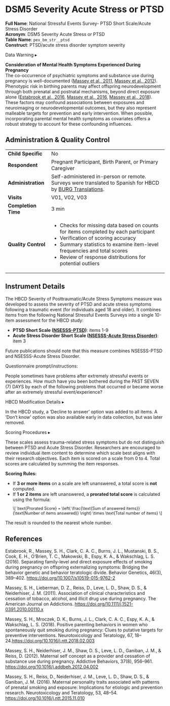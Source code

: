 # DSM5 Severity Acute Stress or PTSD

**Full Name**: National Stressful Events Survey- PTSD Short Scale/Acute Stress Disorder                
**Acronym**: DSM5 Severity Acute Stress or PTSD     
**Table Name**: `pex_bm_str__ptsd`       
**Construct**: PTSD/acute stress disorder symptom severity

<div id="warning" class="warning-banner" onclick="toggleCollapse(this)">
  <span class="emoji"><i class="fas fa-exclamation-triangle"></i></span>
  <span class="text-with-link">
  <span class="text">Data Warning</span>
  <a class="anchor-link" href="#warning" title="Copy link">
  <i class="fa-solid fa-link"></i>
  </a>
  </span>
  <span class="arrow">▸</span>
</div>
<div class="warning-collapsible-content">
<p><b>Consideration of Mental Health Symptoms Experienced During Pregnancy</b><br>
The co-occurrence of psychiatric symptoms and substance use during pregnancy is well-documented (<a href="https://doi.org/10.1111/j.1521-0391.2010.00110.x">Massey et al., 2011</a>, <a href="https://doi.org/10.1016/j.addbeh.2012.04.002">Massey et al., 2012</a>). Phenotypic risk in birthing parents may affect offspring neurodevelopment through both prenatal and postnatal mechanisms, beyond direct exposure alone (<a href="https://doi.org/10.1007/s10519-015-9762-2">Estabrook et al., 2016</a>, <a href="https://doi.org/10.1016/j.ntt.2015.11.010">Massey et al., 2016</a>, <a href="https://doi.org/10.1016/j.ntt.2018.02.003">Massey et al., 2018</a>). These factors may confound associations between exposures and neuroimaging or neurodevelopmental outcomes, but they also represent malleable targets for prevention and early intervention. When possible, incorporating parental mental health symptoms as covariates offers a robust strategy to account for these confounding influences.</p> 
</div>

## Administration & Quality Control

<table class="table-no-vertical-lines" style="width: 100%; border-collapse: collapse; table-layout: fixed;">
<tbody>
<tr><td><b>Child Specific</b></td>
<td>No</td></tr>
<tr><td><b>Respondent</b></td>
<td style="word-wrap: break-word; white-space: normal;">Pregnant Participant, Birth Parent, or Primary Caregiver</td></tr>
<tr><td><b>Administration</b></td>
<td style="word-wrap: break-word; white-space: normal;">Self-administered in-person or remote. Surveys were translated to Spanish for HBCD by <a href="https://burgtranslations.com/our-services/">BURG Translations</a>.</td></tr>
<tr><td><b>Visits</b></td>
<td>V01, V02, V03</td></tr>
<tr><td><b>Completion Time</b></td>
<td>3 min</td></tr>
<tr><td><b>Quality Control</b></td>
<td style="word-wrap: break-word; white-space: normal;">
<ul>
<li>Checks for missing data based on counts for items completed by each participant</li>
<li>Verification of scoring accuracy</li>
<li>Summary statistics to examine item-level frequencies and total scores</li>
<li>Review of response distributions for potential outliers</li>
</ul>        
</td></tr>
</tbody>
</table>

## Instrument Details
The HBCD Severity of Posttraumatic/Acute Stress Symptoms measure was developed to assess the severity of PTSD and acute stress symptoms following a traumatic event (for individuals aged 18 and older). It combines items from the following National Stressful Events Surveys into a single 10-item assessment for the HBCD study:

- **PTSD Short Scale ([NSESSS-PTSD](https://www.psychiatry.org/File%20Library/Psychiatrists/Practice/DSM/APA_DSM5_Severity-of-Posttraumatic-Stress-Symptoms-Adult.pdf))**: items 1-9
- **Acute Stress Disorder Short Scale ([NSESSS-Acute Stress Disorder](https://www.psychiatry.org/File%20Library/Psychiatrists/Practice/DSM/APA_DSM5_Severity-of-Acute-Stress-Symptoms-Adult.pdf))**: item 3 

Future publications should note that this measure combines NSESSS-PTSD and NSESSS-Acute Stress Disorder.

<div class="notification-banner static-banner">
  <span class="emoji"><i class="fa-regular fa-lightbulb"></i></span>
  <span class="text">
    Questionnaire prompt/instructions:
  </span>
</div>
<div class="notification-static-content">
<p>People sometimes have problems after extremely stressful events or experiences. How much have you been bothered during the PAST SEVEN (7) DAYS by each of the following problems that occurred or became worse after an extremely stressful event/experience?</p>
</div>

<p>
<div id="hbcd-mod" class="table-banner" onclick="toggleCollapse(this)">
    <span class="text-with-link">
    <span class="text">HBCD Modification Details</span>
    <a class="anchor-link" href="#hbcd-mod" title="Copy link">
    <i class="fa-solid fa-link"></i>
    </a>
    </span>
  <span class="arrow">▸</span>
</div>
<div class="collapsible-content">
<p>In the HBCD study, a ‘Decline to answer’ option was added to all items. A ‘Don’t know’ option was also available early in data collection, but was later removed.</p>
</div>

<div id="scoring" class="table-banner" onclick="toggleCollapse(this)">
    <span class="text-with-link">
    <span class="text">Scoring Procedures</span>
    <a class="anchor-link" href="#scoring" title="Copy link">
    <i class="fa-solid fa-link"></i>
    </a>
    </span>
  <span class="arrow">▸</span>
</div>
<div class="collapsible-content">
<p>These scales assess trauma-related stress symptoms but do not distinguish between PTSD and Acute Stress Disorder. Researchers are encouraged to review individual item content to determine which scale best aligns with their research objectives. Each item is scored on a scale from 0 to 4. Total scores are calculated by summing the item responses.</p>

<b>Scoring Rules:</b>
<ul>
<li>If <strong>3 or more items</strong> on a scale are left unanswered, a total score is <strong>not</strong> computed.</li>
<li>If <strong>1 or 2 items</strong> are left unanswered, a <strong>prorated total score</strong> is calculated using the formula:</li>
<p style="font-size: 0.9em;">
  \[
  \text{Prorated Score} = \left( \frac{\text{Sum of answered items}}{\text{Number of items answered}} \right) \times \text{Total number of items}
  \]
</p>
</ul>
<p>The result is rounded to the nearest whole number.</p>
</div>
</p>


## References
<div class="references">
<p>Estabrook, R., Massey, S. H., Clark, C. A. C., Burns, J. L., Mustanski, B. S., Cook, E. H., O’Brien, T. C., Makowski, B., Espy, K. A., & Wakschlag, L. S. (2016). Separating family-level and direct exposure effects of smoking during pregnancy on offspring externalizing symptoms: Bridging the behavior genetic and behavior teratologic divide. Behavior Genetics, 46(3), 389–402. <a href="https://doi.org/10.1007/s10519-015-9762-2">https://doi.org/10.1007/s10519-015-9762-2</a></p>
<p>Massey, S. H., Lieberman, D. Z., Reiss, D., Leve, L. D., Shaw, D. S., & Neiderhiser, J. M. (2011). Association of clinical characteristics and cessation of tobacco, alcohol, and illicit drug use during pregnancy. The American Journal on Addictions. <a href="https://doi.org/10.1111/j.1521-0391.2010.00110.x">https://doi.org/10.1111/j.1521-0391.2010.00110.x</a></p>
<p>Massey, S. H., Mroczek, D. K., Burns, J. L., Clark, C. A. C., Espy, K. A., & Wakschlag, L. S. (2018). Positive parenting behaviors in women who spontaneously quit smoking during pregnancy: Clues to putative targets for preventive interventions. Neurotoxicology and Teratology, 67, 18–24.<a href="https://doi.org/10.1016/j.ntt.2018.02.003">https://doi.org/10.1016/j.ntt.2018.02.003</a></p>
<p>Massey, S. H., Neiderhiser, J. M., Shaw, D. S., Leve, L. D., Ganiban, J. M., & Reiss, D. (2012). Maternal self concept as a provider and cessation of substance use during pregnancy. Addictive Behaviors, 37(8), 956–961. <a href="https://doi.org/10.1016/j.addbeh.2012.04.002">https://doi.org/10.1016/j.addbeh.2012.04.002</a></p>
<p>Massey, S. H., Reiss, D., Neiderhiser, J. M., Leve, L. D., Shaw, D. S., & Ganiban, J. M. (2016). Maternal personality traits associated with patterns of prenatal smoking and exposure: Implications for etiologic and prevention research. Neurotoxicology and Teratology, 53, 48–54. <a href="https://doi.org/10.1016/j.ntt.2015.11.010">https://doi.org/10.1016/j.ntt.2015.11.010</a></p>
</div>
<br>
